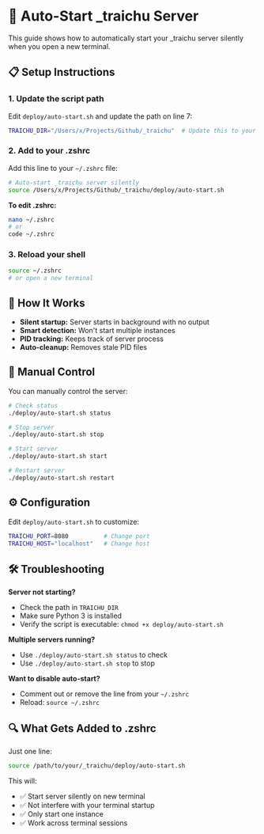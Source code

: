 # 🚀 Auto-Start _traichu Server

This guide shows how to automatically start your _traichu server silently when you open a new terminal.

## 📋 Setup Instructions

### 1. Update the script path

Edit `deploy/auto-start.sh` and update the path on line 7:
```bash
TRAICHU_DIR="/Users/x/Projects/Github/_traichu"  # Update this to your actual path
```

### 2. Add to your .zshrc

Add this line to your `~/.zshrc` file:
```bash
# Auto-start _traichu server silently
source /Users/x/Projects/Github/_traichu/deploy/auto-start.sh
```

**To edit .zshrc:**
```bash
nano ~/.zshrc
# or
code ~/.zshrc
```

### 3. Reload your shell

```bash
source ~/.zshrc
# or open a new terminal
```

## 🎯 How It Works

- **Silent startup:** Server starts in background with no output
- **Smart detection:** Won't start multiple instances
- **PID tracking:** Keeps track of server process
- **Auto-cleanup:** Removes stale PID files

## 🔧 Manual Control

You can manually control the server:

```bash
# Check status
./deploy/auto-start.sh status

# Stop server
./deploy/auto-start.sh stop

# Start server
./deploy/auto-start.sh start

# Restart server
./deploy/auto-start.sh restart
```

## ⚙️ Configuration

Edit `deploy/auto-start.sh` to customize:

```bash
TRAICHU_PORT=8080          # Change port
TRAICHU_HOST="localhost"   # Change host
```

## 🛠️ Troubleshooting

**Server not starting?**
- Check the path in `TRAICHU_DIR`
- Make sure Python 3 is installed
- Verify the script is executable: `chmod +x deploy/auto-start.sh`

**Multiple servers running?**
- Use `./deploy/auto-start.sh status` to check
- Use `./deploy/auto-start.sh stop` to stop

**Want to disable auto-start?**
- Comment out or remove the line from your `~/.zshrc`
- Reload: `source ~/.zshrc`

## 🔍 What Gets Added to .zshrc

Just one line:
```bash
source /path/to/your/_traichu/deploy/auto-start.sh
```

This will:
- ✅ Start server silently on new terminal
- ✅ Not interfere with your terminal startup
- ✅ Only start one instance
- ✅ Work across terminal sessions 